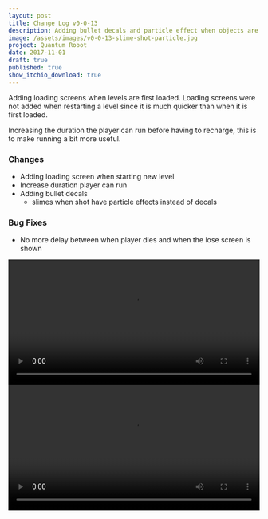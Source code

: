 ```yaml
---
layout: post
title: Change Log v0-0-13
description: Adding bullet decals and particle effect when objects are shot.
image: /assets/images/v0-0-13-slime-shot-particle.jpg
project: Quantum Robot
date: 2017-11-01
draft: true
published: true
show_itchio_download: true
---
```


Adding loading screens when levels are first loaded. Loading screens were not added when restarting a level since it is much quicker than when it is first loaded.

Increasing the duration the player can run before having to recharge, this is to make running a bit more useful.

### Changes

* Adding loading screen when starting new level
* Increase duration player can run
* Adding bullet decals
    * slimes when shot have particle effects instead of decals


### Bug Fixes

* No more delay between when player dies and when the lose screen is shown

<div class="image-grid-2-1">
    <div class="image-1-1">
       <video 
            class="img-responsive rounded-image full-shadow"
            src="/assets/videos/shooting-slime.mp4"
            loop
            autoplay
            width="100%"
            onclick="this.paused ? this.play() : this.pause();"
        ></video>
    </div>
    <div class="image-2-1">
       <video 
            class="img-responsive rounded-image full-shadow"
            src="/assets/videos/bullet-decals.mp4"
            loop
            autoplay
            width="100%"
            onclick="this.paused ? this.play() : this.pause();"
        ></video>
    </div>
</div>